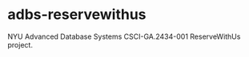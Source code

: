 adbs-reservewithus
==================

NYU Advanced Database Systems CSCI-GA.2434-001 ReserveWithUs project.
